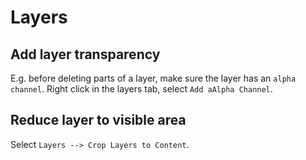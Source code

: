 # Layers

## Add layer transparency

E.g. before deleting parts of a layer, make sure the layer has an `alpha channel`. Right click in the layers tab, select `Add aAlpha Channel`. 


## Reduce layer to visible area

Select `Layers --> Crop Layers to Content`.

